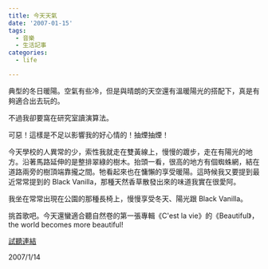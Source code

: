 ```yaml
---
title: 今天天氣
date: '2007-01-15'
tags:
  - 音樂
  - 生活記事
categories:
  - life

---
```

典型的冬日暖陽。空氣有些冷，但是與晴朗的天空還有溫暖陽光的搭配下，真是有夠適合出去玩的。  
  
不過我卻要窩在研究室讀演算法。  
  
可惡！這樣是不足以影響我的好心情的！抽煙抽煙！  
  
今天學校的人異常的少，索性我就走在雙黃線上，慢慢的踱步，走在有陽光的地方。沿著馬路延伸的是整排翠綠的樹木。抬頭一看，很高的地方有個蜘蛛網，結在道路兩旁的樹頂端靠攏之間。牠看起來也在慵懶的享受暖陽。這時候我又要提到最近常常提到的 Black Vanilla，那種天然香草散發出來的味道我實在很愛阿。  
  
我坐在常常出現在公園的那種長椅上，慢慢享受冬天、陽光跟 Black Vanilla。  
  
挑首歌吧。今天還蠻適合聽自然卷的第一張專輯《C'est la vie》的《Beautiful》，the world becomes more beautiful!  
  
[試聽連結](#)  
  
2007/1/14